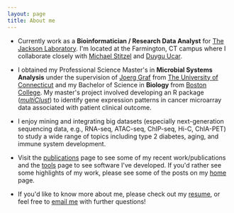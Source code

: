 ```yaml
---
layout: page
title: About me
---
```


* Currently work as a **Bioinformatician / Research Data Analyst** for [The Jackson Laboratory](https://www.jax.org). I'm located at the Farmington, CT campus where I collaborate closely with [Michael Stitzel](https://www.jax.org/research-and-faculty/research-labs/the-stitzel-lab) and [Duygu Ucar](https://www.jax.org/research-and-faculty/research-labs/the-ucar-lab).

* I obtained my Professional Science Master's in **Microbial Systems Analysis** under the supervision of [Joerg Graf](https://mcb.uconn.edu/joerg-graf/) from [The University of Connecticut](https://psm.uconn.edu) and my Bachelor of Science in **Biology** from [Boston College](https://www.bc.edu/bc-web/schools/mcas/departments/biology.html). My master's project involved developing an R package ([_multiClust_](https://www.ncbi.nlm.nih.gov/pmc/articles/PMC4907340/)) to identify gene expression patterns in cancer microarray data associated with patient clinical outcome. 

* I enjoy mining and integrating big datasets (especially next-generation sequencing data, e.g., RNA-seq, ATAC-seq, ChIP-seq, Hi-C, ChIA-PET) to study a wide range of topics including type 2 diabetes, aging, and immune system development.

* Visit the [publications](http://nlawlor.github.io/myprojects/) page to see some of my recent work/publications and the [tools](https://nlawlor.github.io/mytools) page to see software I've developed. If you'd rather see some highlights of my work, please see some of the posts on my [home](https://nlawlor.github.io) page.

* If you'd like to know more about me, please check out my [resume](https://nlawlor.github.io/myresume), or feel free to [email me](mailto:nathan.lawlor03@gmail.com) with further questions!
